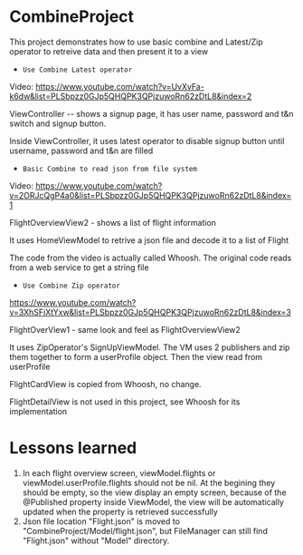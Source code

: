 # CombineProject

This project demonstrates how to use basic combine and Latest/Zip operator to retreive data and then present it to a view

* `Use Combine Latest operator`

Video: https://www.youtube.com/watch?v=UvXvFa-k6dw&list=PLSbpzz0GJp5QHQPK3QPjzuwoRn62zDtL8&index=2

ViewController -- shows a signup page, it has user name, password and t&n switch and signup button.

Inside ViewController, it uses latest operator to disable signup button until username, password and t&n are filled 

* `Basic Combine to read json from file system`

Video: https://www.youtube.com/watch?v=2ORJcQgP4a0&list=PLSbpzz0GJp5QHQPK3QPjzuwoRn62zDtL8&index=1

FlightOverviewView2 - shows a list of flight information

It uses HomeViewModel to retrive a json file and decode it to a list of Flight 

The code from the video is actually called Whoosh.  The original code reads from a web service to get a string file

* `Use Combine Zip operator`

https://www.youtube.com/watch?v=3XhSFiXtYxw&list=PLSbpzz0GJp5QHQPK3QPjzuwoRn62zDtL8&index=3

FlightOverView1  - same look and feel as FlightOverviewView2

It uses ZipOperator's SignUpViewModel.  The VM uses 2 publishers and zip them together to form a userProfile object.  Then the view read from userProfile

FlightCardView is copied from Whoosh, no change.

FlightDetailView is not used in this project, see Whoosh for its implementation

# Lessons learned

1. In each flight overview screen,  viewModel.flights or viewModel.userProfile.flights should not be nil.   At the begining they should be empty, so the view display an empty screen, because of the @Published property inside ViewModel,  the view will be automatically updated when the property is retrieved successfully
2. Json file location "Flight.json" is moved to "CombineProject/Model/flight.json", but FileManager can still find "Flight.json" without "Model" directory.
